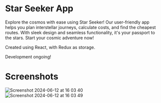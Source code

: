 # Star Seeker App

Explore the cosmos with ease using Star Seeker! Our user-friendly app helps you plan interstellar journeys, calculate costs, and find the cheapest routes.
With sleek design and seamless functionality, it's your passport to the stars. 
Start your cosmic adventure now!

Created using React, with Redux as storage. 

Development ongoing!

# Screenshots 
![Screenshot 2024-06-12 at 16 03 40](https://github.com/Kevasc/star-seeker/assets/108089289/734f6db1-ba71-4449-bbfc-5319c69cc6cd) 
![Screenshot 2024-06-12 at 16 03 49](https://github.com/Kevasc/star-seeker/assets/108089289/d598938c-92d3-4d1c-9759-fb247cd491e1)

